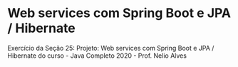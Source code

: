 # Web services com Spring Boot e JPA / Hibernate
Exercício da Seção 25: Projeto: Web services com Spring Boot e JPA / Hibernate do curso - Java Completo 2020 - Prof. Nelio Alves 


